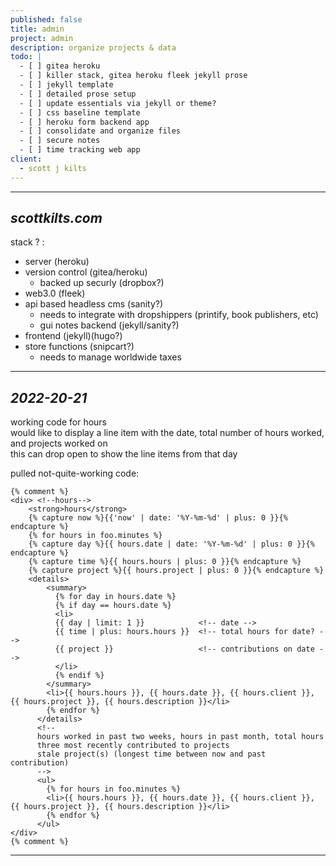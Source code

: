 ```yaml
---
published: false
title: admin
project: admin
description: organize projects & data
todo: |
  - [ ] gitea heroku  
  - [ ] killer stack, gitea heroku fleek jekyll prose  
  - [ ] jekyll template  
  - [ ] detailed prose setup  
  - [ ] update essentials via jekyll or theme?  
  - [ ] css baseline template  
  - [ ] heroku form backend app  
  - [ ] consolidate and organize files  
  - [ ] secure notes  
  - [ ] time tracking web app
client:
  - scott j kilts
---
```

---   
   
*scottkilts.com*  
---  
  
stack ? :
- server (heroku)
- version control (gitea/heroku)
	- backed up securly (dropbox?)
- web3.0 (fleek)
- api based headless cms (sanity?)
	- needs to integrate with dropshippers (printify, book publishers, etc)
	- gui notes backend (jekyll/sanity?)
- frontend (jekyll)(hugo?)
- store functions (snipcart?)
	- needs to manage worldwide taxes
  
  
---  
  
*2022-20-21*  
---  
   
working code for hours    
would like to display a line item with the date, total number of hours worked, and projects worked on   
this can drop open to show the line items from that day  
  
pulled not-quite-working code:  

```
{% comment %}
<div> <!--hours-->  
	<strong>hours</strong>    
	{% capture now %}{{'now' | date: '%Y-%m-%d' | plus: 0 }}{% endcapture %}
	{% for hours in foo.minutes %}    
	{% capture day %}{{ hours.date | date: '%Y-%m-%d' | plus: 0 }}{% endcapture %}
	{% capture time %}{{ hours.hours | plus: 0 }}{% endcapture %}
	{% capture project %}{{ hours.project | plus: 0 }}{% endcapture %}
	<details>
		<summary>
          {% for day in hours.date %}
          {% if day == hours.date %}
          <li>
          {{ day | limit: 1 }}            <!-- date -->
          {{ time | plus: hours.hours }}  <!-- total hours for date? -->
          {{ project }}                   <!-- contributions on date -->
          </li>
          {% endif %}
        </summary>
        <li>{{ hours.hours }}, {{ hours.date }}, {{ hours.client }}, {{ hours.project }}, {{ hours.description }}</li>
        {% endfor %}
      </details>      
      <!--
      hours worked in past two weeks, hours in past month, total hours
      three most recently contributed to projects
      stale project(s) (longest time between now and past contribution)
      -->
      <ul>
        {% for hours in foo.minutes %}    
        <li>{{ hours.hours }}, {{ hours.date }}, {{ hours.client }}, {{ hours.project }}, {{ hours.description }}</li>
        {% endfor %}   
      </ul>
</div>
{% comment %}
```
  
   
---  
  